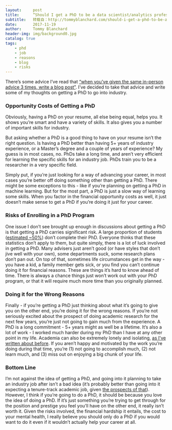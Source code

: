 ```yaml
---
layout:     post
title:      “Should I get a PhD to be a data scientist/analytics professional?”
subtitle:   转载自：http://tommyblanchard.com/should-i-get-a-phd-to-be-a-data-scientistanalytics-professional
date:       2017-11-19
author:     Tommy Blanchard
header-img: img/background0.jpg
catalog: true
tags:
    - phd
    - job
    - reasons
    - blog
    - risks
---
```


There’s some advice I’ve read that [“when you’ve given the same in-person advice 3 times, write a blog post”](http://varianceexplained.org/r/start-blog). I’ve decided to take that advice and write some of my thoughts on getting a PhD to go into industry. 

### Opportunity Costs of Getting a PhD

Obviously, having a PhD on your resume, all else being equal, helps you. It shows you’re smart and have a variety of skills. It also gives you a number of important skills for industry.

But asking whether a PhD is a good thing to have on your resume isn’t the right question. Is having a PhD better than having 5+ years of industry experience, or a Master’s degree and a couple of years of experience? My guess is in most cases, no. PhDs take a long time, and aren’t very efficient for learning the specific skills for an industry job. PhDs train you to be a researcher in a very specific field.

Simply put, if you’re just looking for a way of advancing your career, in most cases you’re better off doing something other than getting a PhD. There might be some exceptions to this - like if you’re planning on getting a PhD in machine learning. But for the most part, a PhD is just a slow way of learning some skills. When you factor in the financial opportunity costs as well, it just doesn’t make sense to get a PhD if you’re doing it just for your career.

### Risks of Enrolling in a PhD Program

One issue I don’t see brought up enough in discussions about getting a PhD is that getting a PhD carries significant risk. A large proportion of students ([estimated ~50%](http://www.chronicle.com/article/PhD-Attrition-How-Much-Is/140045)) don’t complete their PhD. Everyone thinks that these statistics don’t apply to them, but quite simply, there is a lot of luck involved in getting a PhD. Many advisers just aren’t good (or have styles that don’t jive well with your own), some departments suck, some research plans don’t pan out. On top of that, sometimes life circumstances get in the way - you have a kid, a family member gets sick, or you find you can’t continue doing it for financial reasons. These are things it’s hard to know ahead of time. There is always a chance things just won’t work out with your PhD program, or that it will require much more time than you originally planned.

### Doing it for the Wrong Reasons

Finally - if you’re getting a PhD just thinking about what it’s going to give you on the other end, you’re doing it for the wrong reasons. If you’re not seriously excited about the prospect of doing academic research for the next few years, you’re just not going to gain much from the experience. A PhD is a long commitment - 5+ years might as well be a lifetime. It’s also a lot of work - I worked much harder during my PhD than I have at any other point in my life. Academia can also be extremely lonely and isolating, [as I've written about before](http://tommyblanchard.com/reasons-i-left-academia). If you aren’t happy and motivated by the work you’re doing during that time, you’re (1) not going to accomplish much, (2) not learn much, and (3) miss out on enjoying a big chunk of your life.

### Bottom Line

I’m not against the idea of getting a PhD, and going into it planning to take an industry job after isn’t a bad idea (it’s probably better than going into it expecting a tenure-track academic job, given [the prospects of that](https://lifesciencenetwork11.connectedcommunity.org/blogs/leah-cannon/2016/09/15/how-many-phd-graduates-become-professors)). However, I think if you’re going to do a PhD, it should be because you love the idea of doing a PhD. If it’s just something you’re trying to get through for the position and prestige you feel you’ll have on the other end, it really isn’t worth it. Given the risks involved, the financial hardship it entails, the cost to your mental health, I really believe you should only do a PhD if you would want to do it even if it wouldn’t actually help your career at all.
